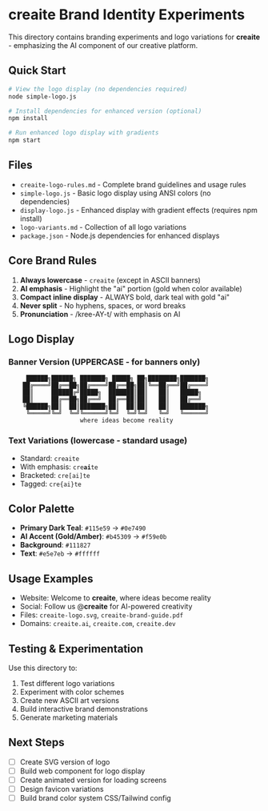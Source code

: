 # creaite Brand Identity Experiments

This directory contains branding experiments and logo variations for **creaite** - emphasizing the AI component of our creative platform.

## Quick Start

```bash
# View the logo display (no dependencies required)
node simple-logo.js

# Install dependencies for enhanced version (optional)
npm install

# Run enhanced logo display with gradients
npm start
```

## Files

- `creaite-logo-rules.md` - Complete brand guidelines and usage rules
- `simple-logo.js` - Basic logo display using ANSI colors (no dependencies)
- `display-logo.js` - Enhanced display with gradient effects (requires npm install)
- `logo-variants.md` - Collection of all logo variations
- `package.json` - Node.js dependencies for enhanced displays

## Core Brand Rules

1. **Always lowercase** - `creaite` (except in ASCII banners)
2. **AI emphasis** - Highlight the "ai" portion (gold when color available)
3. **Compact inline display** - ALWAYS bold, dark teal with gold "ai"
4. **Never split** - No hyphens, spaces, or word breaks
5. **Pronunciation** - /kree-AY-t/ with emphasis on AI

## Logo Display

### Banner Version (UPPERCASE - for banners only)
```
     ██████╗██████╗ ███████╗ █████╗ ██╗████████╗███████╗
    ██╔════╝██╔══██╗██╔════╝██╔══██╗██║╚══██╔══╝██╔════╝
    ██║     ██████╔╝█████╗  ███████║██║   ██║   █████╗  
    ██║     ██╔══██╗██╔══╝  ██╔══██║██║   ██║   ██╔══╝  
    ╚██████╗██║  ██║███████╗██║  ██║██║   ██║   ███████╗
     ╚═════╝╚═╝  ╚═╝╚══════╝╚═╝  ╚═╝╚═╝   ╚═╝   ╚══════╝
                    where ideas become reality
```

### Text Variations (lowercase - standard usage)
- Standard: `creaite`
- With emphasis: `cre`**`ai`**`te`
- Bracketed: `cre[ai]te`
- Tagged: `cre{ai}te`

## Color Palette

- **Primary Dark Teal**: `#115e59` → `#0e7490`
- **AI Accent (Gold/Amber)**: `#b45309` → `#f59e0b`
- **Background**: `#111827`
- **Text**: `#e5e7eb` → `#ffffff`

## Usage Examples

- Website: Welcome to **creaite**, where ideas become reality
- Social: Follow us @**creaite** for AI-powered creativity
- Files: `creaite-logo.svg`, `creaite-brand-guide.pdf`
- Domains: `creaite.ai`, `creaite.com`, `creaite.dev`

## Testing & Experimentation

Use this directory to:
1. Test different logo variations
2. Experiment with color schemes
3. Create new ASCII art versions
4. Build interactive brand demonstrations
5. Generate marketing materials

## Next Steps

- [ ] Create SVG version of logo
- [ ] Build web component for logo display
- [ ] Create animated version for loading screens
- [ ] Design favicon variations
- [ ] Build brand color system CSS/Tailwind config
